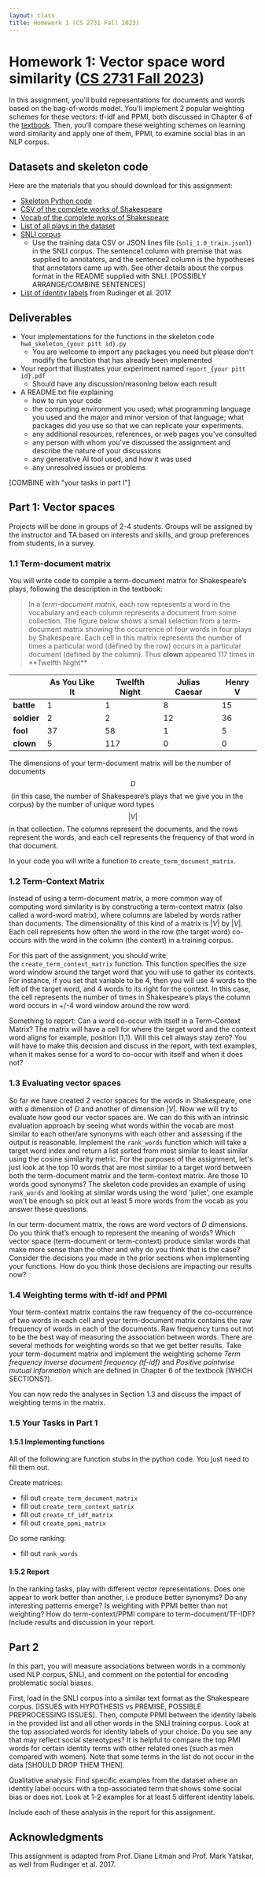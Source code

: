 ```yaml
---
layout: class
title: Homework 1 (CS 2731 Fall 2023)
---
```


# Homework 1: Vector space word similarity ([CS 2731 Fall 2023](https://michaelmilleryoder.github.io/cs2731_fall2023/))
In this assignment, you'll build representations for documents and words based on the bag-of-words model. You'll implement 2 popular weighting schemes for these vectors: tf-idf and PPMI, both discussed in Chapter 6 of the [textbook](https://web.stanford.edu/~jurafsky/slp3/). Then, you'll compare these weighting schemes on learning word similarity and apply one of them, PPMI, to examine social bias in an NLP corpus.

## Datasets and skeleton code
Here are the materials that you should download for this assignment:

* [Skeleton Python code](hw1/skeleton.py)
* [CSV of the complete works of Shakespeare](hw1/shakespeare_plays.csv)
* [Vocab of the complete works of Shakespeare](hw1/vocab.txt)
* [List of all plays in the dataset](hw1/play_names.txt)
* [SNLI corpus](hw1/snli_1.0.zip)
	* Use the training data CSV or JSON lines file (`snli_1.0_train.jsonl`) in the SNLI corpus. The sentence1 column with premise that was supplied to annotators, and the sentence2 column is the hypotheses that annotators came up with. See other details about the corpus format in the README supplied with SNLI. [POSSIBLY ARRANGE/COMBINE SENTENCES]
* [List of identity labels](hw1/identity_labels.txt) from Rudinger et al. 2017

## Deliverables
* Your implementations for the functions in the skeleton code `hw4_skeleton_{your pitt id}.py`
	* You are welcome to import any packages you need but please don't modify the function that has already been implemented
* Your report that illustrates your experiment named `report_{your pitt id}.pdf`
	* Should have any discussion/reasoning below each result
* A README.txt file explaining
	* how to run your code
	* the computing environment you used; what programming language you used and the major and minor version of that language; what packages did you use so that we can replicate your experiments.
	* any additional resources, references, or web pages you've consulted
	* any person with whom you've discussed the assignment and describe the nature of your discussions
	* any generative AI tool used, and how it was used
	* any unresolved issues or problems

[COMBINE with "your tasks in part I"]

## Part 1: Vector spaces
Projects will be done in groups of 2-4 students. Groups will be assigned by the instructor and TA based on interests and skills, and group preferences from students, in a survey.

### 1.1 Term-document matrix
You will write code to compile a term-document matrix for Shakespeare&rsquo;s plays, following the description in the textbook:
<blockquote>
    <p>In a<span>&nbsp;</span><em>term-document matrix</em>, each row represents a word in the vocabulary and each column represents a document from some collection. The figure below shows a small selection from a term-document matrix showing the occurrence of four words in four plays by Shakespeare. Each cell in this matrix represents the number of times a particular word (defined by the row) occurs in a particular document (defined by the column). Thus<span>&nbsp;</span><strong>clown</strong><span>&nbsp;</span>appeared 117 times in **Twelfth Night**</p>
</blockquote>

<table>
    <thead>
        <tr>
            <th>&nbsp;</th>
            <th>As You Like It</th>
            <th>Twelfth Night</th>
            <th>Julias Caesar</th>
            <th>Henry V</th>
        </tr>
    </thead>
    <tbody>
        <tr>
            <td><strong>battle</strong></td>
            <td>1</td>
            <td>1</td>
            <td>8</td>
            <td>15</td>
        </tr>
        <tr>
            <td><strong>soldier</strong></td>
            <td>2</td>
            <td>2</td>
            <td>12</td>
            <td>36</td>
        </tr>
        <tr>
            <td><strong>fool</strong></td>
            <td>37</td>
            <td>58</td>
            <td>1</td>
            <td>5</td>
        </tr>
        <tr>
            <td><strong>clown</strong></td>
            <td>5</td>
            <td>117</td>
            <td>0</td>
            <td>0</td>
        </tr>
    </tbody>
</table>

The dimensions of your term-document matrix will be the number of documents $$D$$ (in this case, the number of Shakespeare’s plays that we give you in the corpus) by the number of unique word types $$\vert V \vert$$ in that collection. The columns represent the documents, and the rows represent the words, and each cell represents the frequency of that word in that document.

In your code you will write a function to `create_term_document_matrix`.

### 1.2 Term-Context Matrix

Instead of using a term-document matrix, a more common way of computing word similarity is by constructing a term-context matrix (also called a word-word matrix), where columns are labeled by words rather than documents. The dimensionality of this kind of a matrix is $|V|$ by $|V|$. Each cell represents how often the word in the row (the target word) co-occurs with the word in the column (the context) in a training corpus.

For this part of the assignment, you should write the `create_term_context_matrix` function. This function specifies the size word window around the target word that you will use to gather its contexts. For instance, if you set that variable to be 4, then you will use 4 words to the left of the target word, and 4 words to its right for the context. In this case, the cell represents the number of times in Shakespeare’s plays the column word occurs in +/-4 word window around the row word.

Something to report: Can a word co-occur with itself in a Term-Context Matrix? The matrix will have a cell for where the target word and the context word aligns for example, position (1,1). Will this cell always stay zero? You will have to make this decision and discuss in the report, with text examples, when it makes sense for a word to co-occur with itself and when it does not?

### 1.3 Evaluating vector spaces

So far we have created 2 vector spaces for the words in Shakespeare, one with a dimension of $D$ and another of dimension $|V|$. Now we will try to evaluate how good our vector spaces are. We can do this with an intrinsic evaluation approach by seeing what words within the vocab are most similar to each other/are synonyms with each other and assessing if the output is reasonable. Implement the `rank_words` function which will take a target word index and return a list sorted from most similar to least similar using the cosine similarity metric. For the purposes of the assignment, let's just look at the top 10 words that are most similar to a target word between both the term-document matrix and the term-context matrix. Are those 10 words good synonyms? The skeleton code provides an example of using `rank_words` and looking at similar words using the word 'juliet', one example won't be enough so pick out at least 5 more words from the vocab as you answer these questions.

In our term-document matrix, the rows are word vectors of $D$ dimensions. Do you think that’s enough to represent the meaning of words? Which vector space (term-document or term-context) produce similar words that make more sense than the other and why do you think that is the case? Consider the decisions you made in the prior sections when implementing your functions. How do you think those decisions are impacting our results now?

### 1.4 Weighting terms with tf-idf and PPMI
Your term-context matrix contains the raw frequency of the co-occurrence of two words in each cell and your term-document matrix contains the raw frequency of words in each of the documents. Raw frequency turns out not to be the best way of measuring the association between words. There are several methods for weighting words so that we get better results. Take your term-document matrix and implement the weighting scheme <em>Term frequency inverse document frequency (tf-idf)</em> and <em>Positive pointwise mutual information</em> which are defined in Chapter 6 of the textbook [WHICH SECTIONS?].

You can now redo the analyses in Section 1.3 and discuss the impact of weighting terms in the matrix.

### 1.5 Your Tasks in Part 1
#### 1.5.1 Implementing functions

All of the following are function stubs in the python code. You just need to fill them out.

Create matrices:

* fill out `create_term_document_matrix`
* fill out `create_term_context_matrix `
* fill out `create_tf_idf_matrix       `
* fill out `create_ppmi_matrix       `

Do some ranking:

* fill out `rank_words`

#### 1.5.2 Report

In the ranking tasks, play with different vector representations. Does one appear to work better than another, i.e produce better synonyms? Do any interesting patterns emerge? Is weighting with PPMI better than not weighting? How do term-context/PPMI compare to term-document/TF-IDF? Include results and discussion in your report.

## Part 2
In this part, you will measure associations between words in a commonly used NLP corpus, SNLI, and comment on the potential for encoding problematic social biases.

First, load in the SNLI corpus into a similar text format as the Shakespeare corpus. [ISSUES with HYPOTHESIS vs PREMISE, POSSIBLE PREPROCESSING ISSUES]. Then, compute PPMI between the identity labels in the provided list and all other words in the SNLI training corpus. Look at the top associated words for identity labels of your choice. Do you see any that may reflect social stereotypes? It is helpful to compare the top PMI words for certain identity terms with other related ones (such as men compared with women). Note that some terms in the list do not occur in the data [SHOULD DROP THEM THEN].

Qualitative analysis: Find specific examples from the dataset where an identity label occurs with a top-associated term that shows some social bias or does not. Look at 1-2 examples for at least 5 different identity labels.

Include each of these analysis in the report for this assignment.

## Acknowledgments
This assignment is adapted from Prof. Diane Litman and Prof. Mark Yatskar, as well from Rudinger et al. 2017.

